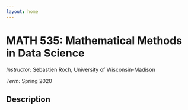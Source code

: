 ```yaml
---
layout: home
---
```


# MATH 535: Mathematical Methods in Data Science

*Instructor:* Sebastien Roch, University of Wisconsin-Madison

*Term:* Spring 2020

## Description

